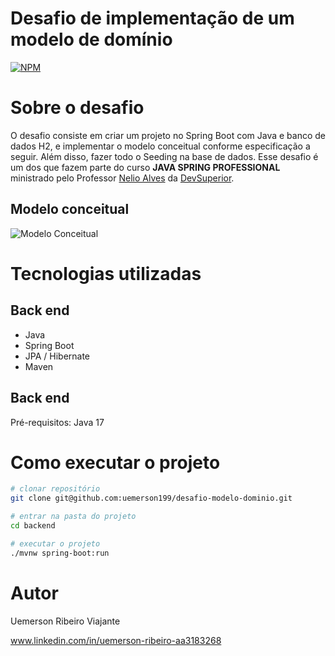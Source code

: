# Desafio de implementação de um modelo de domínio 
[![NPM](https://img.shields.io/npm/l/react)](https://github.com/uemerson199/exemplo-readme/blob/main/LICENSE) 

# Sobre o desafio 

O desafio consiste em criar um projeto no Spring Boot com Java e banco de dados H2, e implementar o modelo
conceitual conforme especificação a seguir. Além disso, fazer todo o Seeding na base de dados.
Esse desafio é um dos que fazem parte do curso **JAVA SPRING PROFESSIONAL** ministrado pelo Professor [Nelio Alves](https://github.com/acenelio) da [DevSuperior](https://devsuperior.com "Site da DevSuperior").

## Modelo conceitual
![Modelo Conceitual](https://github.com/uemerson199/imagens_repositorios/blob/main/modelo_conceitual_desafio.png)

# Tecnologias utilizadas
## Back end
- Java
- Spring Boot
- JPA / Hibernate
- Maven

## Back end
Pré-requisitos: Java 17

# Como executar o projeto
```bash
# clonar repositório
git clone git@github.com:uemerson199/desafio-modelo-dominio.git

# entrar na pasta do projeto
cd backend

# executar o projeto
./mvnw spring-boot:run
```

# Autor
Uemerson Ribeiro Viajante 

www.linkedin.com/in/uemerson-ribeiro-aa3183268
